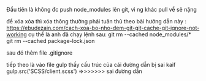 Đầu tiên là không đc push node_modules lên git, vì ng khác pull về sẽ nặng

để xóa xóa thì xóa thông thường phải tuân thủ theo bài hướng dẫn này : 
https://ebudezain.com/cach-xoa-bo-nho-dem-git-git-cache-git-ignore-not-working
cụ thể là anh đã chạy lệnh sau: 
git rm --cached node_modules/*  
git rm --cached package-lock.json 

sau đó thêm file .gitignore



tiếp theo là vào file gulp thấy cấu trúc của cái đường dẫn bị sai kaif 
gulp.src('SCSS/client.scss') =>>>>>>> sai đường dẫn